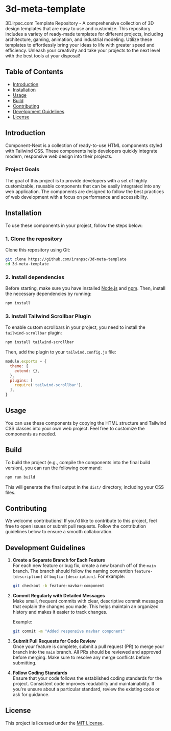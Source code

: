 
# 3d-meta-template

3D.irpsc.com Template Repository - A comprehensive collection of 3D design templates that are easy to use and customize. This repository includes a variety of ready-made templates for different projects, including architecture, gaming, animation, and industrial modeling. Utilize these templates to effortlessly bring your ideas to life with greater speed and efficiency. Unleash your creativity and take your projects to the next level with the best tools at your disposal!

## Table of Contents

- [Introduction](#introduction)
- [Installation](#installation)
- [Usage](#usage)
- [Build](#build)
- [Contributing](#contributing)
- [Development Guidelines](#development-guidelines)
- [License](#license)

## Introduction

Component-Next is a collection of ready-to-use HTML components styled with Tailwind CSS. These components help developers quickly integrate modern, responsive web design into their projects.

### Project Goals

The goal of this project is to provide developers with a set of highly customizable, reusable components that can be easily integrated into any web application. The components are designed to follow the best practices of web development with a focus on performance and accessibility.

## Installation

To use these components in your project, follow the steps below:

### 1. Clone the repository

Clone this repository using Git:

```bash
git clone https://github.com/iranpsc/3d-meta-template
cd 3d-meta-template
```

### 2. Install dependencies

Before starting, make sure you have installed [Node.js](https://nodejs.org/) and [npm](https://www.npmjs.com/). Then, install the necessary dependencies by running:

```bash
npm install
```

### 3. Install Tailwind Scrollbar Plugin

To enable custom scrollbars in your project, you need to install the `tailwind-scrollbar` plugin:

```bash
npm install tailwind-scrollbar
```

Then, add the plugin to your `tailwind.config.js` file:

```javascript
module.exports = {
  theme: {
    extend: {},
  },
  plugins: [
    require('tailwind-scrollbar'),
  ],
}
```

## Usage

You can use these components by copying the HTML structure and Tailwind CSS classes into your own web project. Feel free to customize the components as needed.

## Build

To build the project (e.g., compile the components into the final build version), you can run the following command:

```bash
npm run build
```

This will generate the final output in the `dist/` directory, including your CSS files.

## Contributing

We welcome contributions! If you'd like to contribute to this project, feel free to open issues or submit pull requests. Follow the contribution guidelines below to ensure a smooth collaboration.

## Development Guidelines

1. **Create a Separate Branch for Each Feature**  
   For each new feature or bug fix, create a new branch off of the `main` branch. The branch should follow the naming convention `feature-[description]` or `bugfix-[description]`. For example:
   
   ```bash
   git checkout -b feature-navbar-component
   ```

2. **Commit Regularly with Detailed Messages**  
   Make small, frequent commits with clear, descriptive commit messages that explain the changes you made. This helps maintain an organized history and makes it easier to track changes.

   Example:
   
   ```bash
   git commit -m "Added responsive navbar component"
   ```

3. **Submit Pull Requests for Code Review**  
   Once your feature is complete, submit a pull request (PR) to merge your branch into the `main` branch. All PRs should be reviewed and approved before merging. Make sure to resolve any merge conflicts before submitting.

4. **Follow Coding Standards**  
   Ensure that your code follows the established coding standards for the project. Consistent code improves readability and maintainability. If you're unsure about a particular standard, review the existing code or ask for guidance.

## License

This project is licensed under the [MIT License](LICENSE).
